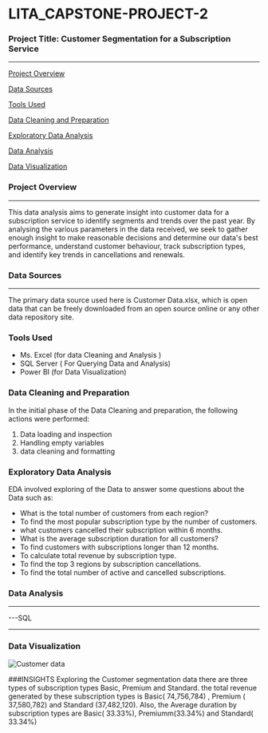 # LITA_CAPSTONE-PROJECT-2

### Project Title: Customer Segmentation for a Subscription Service
---

[Project Overview](#project-overview)

[Data Sources](#data-sources)

[Tools Used](#tools-used)

[Data Cleaning and Preparation](#data-cleaning-and-preparation)

[Exploratory Data Analysis](#exploratory-data-analysis)

[Data Analysis](#data-analysis)

[Data Visualization](*#data-visualization)


### Project Overview
---
This data analysis aims to generate insight into customer data for a subscription service to identify segments and trends over the past year. By analysing the various parameters in the data received, we seek to gather enough insight to make reasonable decisions and determine our data's best performance,  understand customer behaviour, track subscription types, 
and identify key trends in cancellations and renewals.

### Data Sources
---
The primary data source used here is Customer Data.xlsx, which is open data that can be freely downloaded from an open source online or any other data repository site.

### Tools Used

- Ms. Excel (for data Cleaning and Analysis )
- SQL Server ( For Querying Data and Analysis)
- Power BI (for Data Visualization)
### Data Cleaning and Preparation

In the initial phase of the Data Cleaning and preparation, the following actions were performed:
1. Data loading and inspection
2. Handling empty variables
3. data cleaning and formatting
### Exploratory Data Analysis

EDA involved exploring of the Data to answer some questions about the Data such as:
- What is the total number of customers from each region?
- To find the most popular subscription type by the number of customers.
- what customers cancelled their subscription within 6 months.
- What is the average subscription duration for all customers?
- To find customers with subscriptions longer than 12 months.
- To calculate total revenue by subscription type.
- To find the top 3 regions by subscription cancellations.
- To find the total number of active and cancelled subscriptions.

### Data Analysis
---
---SQL



---
### Data Visualization

![Customer data](https://github.com/user-attachments/assets/99aba387-f203-4380-a05e-1d7513552669)

###INSIGHTS
Exploring the Customer segmentation data there are three types of subscription types Basic, Premium and Standard. the total revenue generated by these subscription types is Basic( 74,756,784) , Premium ( 37,580,782) and Standard (37,482,120). Also, the Average duration by subscription types are Basic( 33.33%), Premiumm(33.34%) and Standard( 33.34%)

